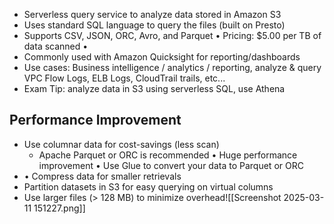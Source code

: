 - Serverless query service to analyze data stored in Amazon S3 
- Uses standard SQL language to query the files (built on Presto) 
- Supports CSV, JSON, ORC, Avro, and Parquet • Pricing: $5.00 per TB of data scanned •
- Commonly used with Amazon Quicksight for reporting/dashboards 
- Use cases: Business intelligence / analytics / reporting, analyze & query VPC Flow Logs, ELB Logs, CloudTrail trails, etc... 
- Exam Tip: analyze data in S3 using serverless SQL, use Athena

## Performance Improvement
- Use columnar data for cost-savings (less scan) 
	- Apache Parquet or ORC is recommended • Huge performance improvement • Use Glue to convert your data to Parquet or ORC
- • Compress data for smaller retrievals
- Partition datasets in S3 for easy querying on virtual columns
- Use larger files (> 128 MB) to minimize overhead![[Screenshot 2025-03-11 151227.png]]